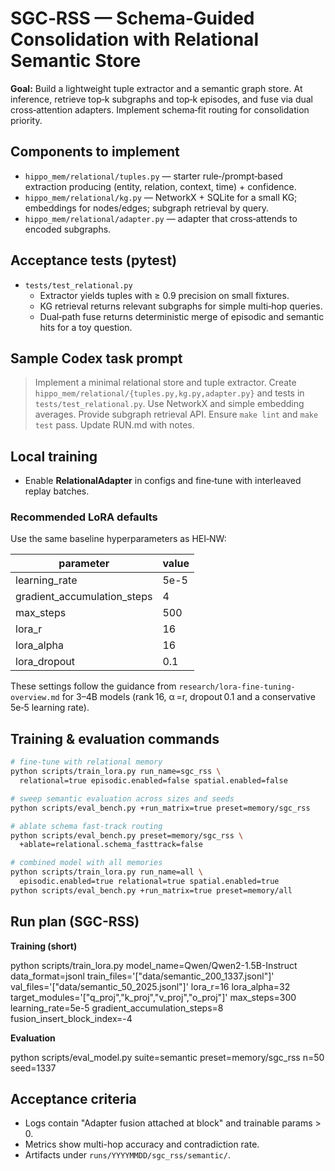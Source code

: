 # SGC‑RSS — Schema‑Guided Consolidation with Relational Semantic Store

**Goal:** Build a lightweight tuple extractor and a semantic graph store. At inference, retrieve top‑k subgraphs and top‑k episodes, and fuse via dual cross‑attention adapters. Implement schema‑fit routing for consolidation priority.

## Components to implement

- `hippo_mem/relational/tuples.py` — starter rule‑/prompt‑based extraction producing (entity, relation, context, time) + confidence.
- `hippo_mem/relational/kg.py` — NetworkX + SQLite for a small KG; embeddings for nodes/edges; subgraph retrieval by query.
- `hippo_mem/relational/adapter.py` — adapter that cross‑attends to encoded subgraphs.

## Acceptance tests (pytest)

- `tests/test_relational.py`
  - Extractor yields tuples with ≥ 0.9 precision on small fixtures.
  - KG retrieval returns relevant subgraphs for simple multi‑hop queries.
  - Dual‑path fuse returns deterministic merge of episodic and semantic hits for a toy question.

## Sample Codex task prompt

> Implement a minimal relational store and tuple extractor. Create `hippo_mem/relational/{tuples.py,kg.py,adapter.py}` and tests in `tests/test_relational.py`. Use NetworkX and simple embedding averages. Provide subgraph retrieval API. Ensure `make lint` and `make test` pass. Update RUN.md with notes.

## Local training

- Enable **RelationalAdapter** in configs and fine‑tune with interleaved replay batches.

### Recommended LoRA defaults

Use the same baseline hyperparameters as HEI‑NW:

| parameter | value |
|-----------|-------|
| learning_rate | 5e-5 |
| gradient_accumulation_steps | 4 |
| max_steps | 500 |
| lora_r | 16 |
| lora_alpha | 16 |
| lora_dropout | 0.1 |

These settings follow the guidance from `research/lora-fine-tuning-overview.md` for 3–4B models (rank 16, α =r, dropout 0.1 and a conservative 5e‑5 learning rate).

## Training & evaluation commands

```bash
# fine-tune with relational memory
python scripts/train_lora.py run_name=sgc_rss \
  relational=true episodic.enabled=false spatial.enabled=false

# sweep semantic evaluation across sizes and seeds
python scripts/eval_bench.py +run_matrix=true preset=memory/sgc_rss

# ablate schema fast-track routing
python scripts/eval_bench.py preset=memory/sgc_rss \
  +ablate=relational.schema_fasttrack=false

# combined model with all memories
python scripts/train_lora.py run_name=all \
  episodic.enabled=true relational=true spatial.enabled=true
python scripts/eval_bench.py +run_matrix=true preset=memory/all
```

## Run plan (SGC-RSS)

**Training (short)**

python scripts/train_lora.py
model_name=Qwen/Qwen2-1.5B-Instruct
data_format=jsonl train_files='["data/semantic_200_1337.jsonl"]' val_files='["data/semantic_50_2025.jsonl"]'
lora_r=16 lora_alpha=32
target_modules='["q_proj","k_proj","v_proj","o_proj"]'
max_steps=300 learning_rate=5e-5 gradient_accumulation_steps=8
fusion_insert_block_index=-4

**Evaluation**

python scripts/eval_model.py suite=semantic preset=memory/sgc_rss n=50 seed=1337

## Acceptance criteria

- Logs contain "Adapter fusion attached at block" and trainable params > 0.
- Metrics show multi-hop accuracy and contradiction rate.
- Artifacts under `runs/YYYYMMDD/sgc_rss/semantic/`.


